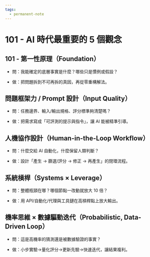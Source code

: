 ```yaml
---
tags:
  - permanent-note
---
```

# **101 - AI 時代最重要的 5 個觀念**

## **101 - 第一性原理（Foundation）**

- 問：我能確定的底層事實是什麼？哪些只是慣例或假設？

- 做：把問題拆到不可再拆的真因，再從零重構解法。



## **問題框架力 / Prompt 設計（Input Quality）**

- 問：任務邊界、輸入/輸出規格、評分標準夠清楚嗎？

- 做：把需求寫成「可評測的提示與指令」，讓 AI 能被精準引導。



## **人機協作設計（Human-in-the-Loop Workflow）**

- 問：什麼交給 AI 自動化，什麼保留人類判斷？

- 做：設計「產生 → 篩選/評分 → 修正 → 再產生」的閉環流程。



## **系統槓桿（Systems × Leverage）**

- 問：整體瓶頸在哪？哪個節點一改動就放大 10 倍？

- 做：用 API/自動化/代理與工具鏈在高槓桿點上放大輸出。



## **機率思維 × 數據驅動迭代（Probabilistic, Data-Driven Loop）**

- 問：這是高機率的猜測還是被數據驗證的事實？

- 做：小步實驗→量化評分→更新先驗→快速迭代，讓結果複利。




